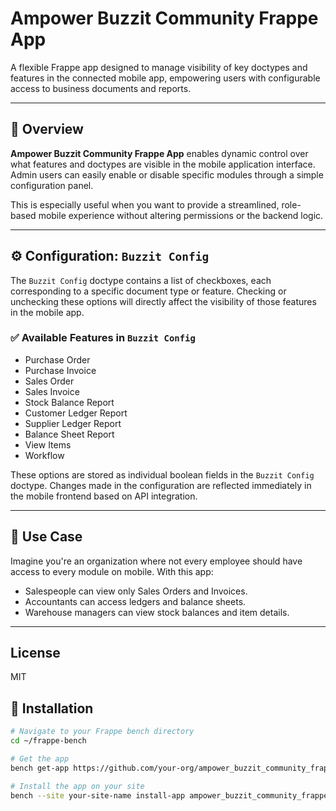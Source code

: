 # Ampower Buzzit Community Frappe App

A flexible Frappe app designed to manage visibility of key doctypes and features in the connected mobile app, empowering users with configurable access to business documents and reports.

---

## 🚀 Overview

**Ampower Buzzit Community Frappe App** enables dynamic control over what features and doctypes are visible in the mobile application interface. Admin users can easily enable or disable specific modules through a simple configuration panel.

This is especially useful when you want to provide a streamlined, role-based mobile experience without altering permissions or the backend logic.

---

## ⚙️ Configuration: `Buzzit Config`

The `Buzzit Config` doctype contains a list of checkboxes, each corresponding to a specific document type or feature. Checking or unchecking these options will directly affect the visibility of those features in the mobile app.

### ✅ Available Features in `Buzzit Config`

- Purchase Order
- Purchase Invoice
- Sales Order
- Sales Invoice
- Stock Balance Report
- Customer Ledger Report
- Supplier Ledger Report
- Balance Sheet Report
- View Items
- Workflow

These options are stored as individual boolean fields in the `Buzzit Config` doctype. Changes made in the configuration are reflected immediately in the mobile frontend based on API integration.

---

## 📱 Use Case

Imagine you're an organization where not every employee should have access to every module on mobile. With this app:

- Salespeople can view only Sales Orders and Invoices.
- Accountants can access ledgers and balance sheets.
- Warehouse managers can view stock balances and item details.

---

## License

MIT

## 🔧 Installation

```bash
# Navigate to your Frappe bench directory
cd ~/frappe-bench

# Get the app
bench get-app https://github.com/your-org/ampower_buzzit_community_frappe_app

# Install the app on your site
bench --site your-site-name install-app ampower_buzzit_community_frappe_app
